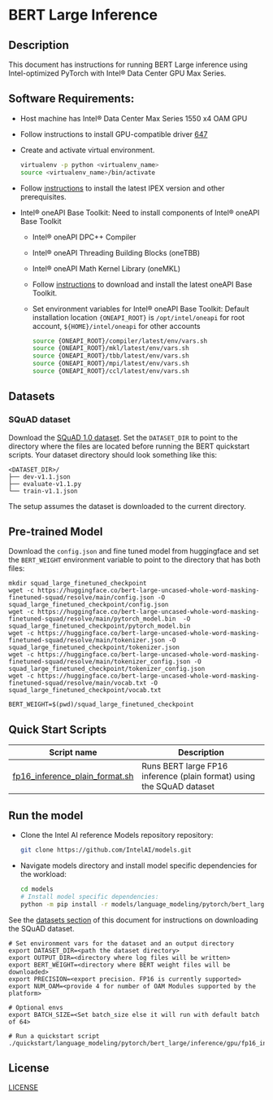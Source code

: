 <!--- 0. Title -->
# BERT Large Inference

<!-- 10. Description -->
## Description

This document has instructions for running BERT Large inference using
Intel-optimized PyTorch with Intel® Data Center GPU Max Series.

<!--- 20. GPU Setup -->
## Software Requirements:
- Host machine has Intel® Data Center Max Series 1550 x4 OAM GPU
- Follow instructions to install GPU-compatible driver [647](https://dgpu-docs.intel.com/releases/stable_647_21_20230714.html)
- Create and activate virtual environment.
  ```bash
  virtualenv -p python <virtualenv_name>
  source <virtualenv_name>/bin/activate
  ```
- Follow [instructions](https://pypi.org/project/intel-extension-for-pytorch/) to install the latest IPEX version and other prerequisites.

- Intel® oneAPI Base Toolkit: Need to install components of Intel® oneAPI Base Toolkit
  - Intel® oneAPI DPC++ Compiler
  - Intel® oneAPI Threading Building Blocks (oneTBB)
  - Intel® oneAPI Math Kernel Library (oneMKL)
  - Follow [instructions](https://www.intel.com/content/www/us/en/developer/tools/oneapi/base-toolkit-download.html?operatingsystem=linux&distributions=offline) to download and install the latest oneAPI Base Toolkit.

  - Set environment variables for Intel® oneAPI Base Toolkit: 
    Default installation location `{ONEAPI_ROOT}` is `/opt/intel/oneapi` for root account, `${HOME}/intel/oneapi` for other accounts
    ```bash
    source {ONEAPI_ROOT}/compiler/latest/env/vars.sh
    source {ONEAPI_ROOT}/mkl/latest/env/vars.sh
    source {ONEAPI_ROOT}/tbb/latest/env/vars.sh
    source {ONEAPI_ROOT}/mpi/latest/env/vars.sh
    source {ONEAPI_ROOT}/ccl/latest/env/vars.sh
    ```

<!--- 30. Datasets -->
## Datasets

### SQuAD dataset

Download the [SQuAD 1.0 dataset](https://github.com/huggingface/transformers/tree/v4.0.0/examples/question-answering#fine-tuning-bert-on-squad10).
Set the `DATASET_DIR` to point to the directory where the files are located before
running the BERT quickstart scripts. Your dataset directory should look something
like this:
```
<DATASET_DIR>/
├── dev-v1.1.json
├── evaluate-v1.1.py
└── train-v1.1.json
```
The setup assumes the dataset is downloaded to the current directory. 

## Pre-trained Model

Download the `config.json` and fine tuned model from huggingface and set the `BERT_WEIGHT` environment variable to point to the directory that has both files:

```
mkdir squad_large_finetuned_checkpoint
wget -c https://huggingface.co/bert-large-uncased-whole-word-masking-finetuned-squad/resolve/main/config.json -O squad_large_finetuned_checkpoint/config.json
wget -c https://huggingface.co/bert-large-uncased-whole-word-masking-finetuned-squad/resolve/main/pytorch_model.bin  -O squad_large_finetuned_checkpoint/pytorch_model.bin
wget -c https://huggingface.co/bert-large-uncased-whole-word-masking-finetuned-squad/resolve/main/tokenizer.json -O squad_large_finetuned_checkpoint/tokenizer.json
wget -c https://huggingface.co/bert-large-uncased-whole-word-masking-finetuned-squad/resolve/main/tokenizer_config.json -O squad_large_finetuned_checkpoint/tokenizer_config.json
wget -c https://huggingface.co/bert-large-uncased-whole-word-masking-finetuned-squad/resolve/main/vocab.txt -O squad_large_finetuned_checkpoint/vocab.txt

BERT_WEIGHT=$(pwd)/squad_large_finetuned_checkpoint
```

<!--- 40. Quick Start Scripts -->
## Quick Start Scripts

| Script name | Description |
|-------------|-------------|
| [fp16_inference_plain_format.sh](fp16_inference_plain_format.sh) | Runs BERT large FP16 inference (plain format) using the SQuAD dataset |

<!--- 50. Baremetal -->
## Run the model
* Clone the Intel AI reference Models repository repository:
  ```bash
  git clone https://github.com/IntelAI/models.git
  ```
* Navigate models directory and install model specific dependencies for the workload:
  ```bash
  cd models
  # Install model specific dependencies:
  python -m pip install -r models/language_modeling/pytorch/bert_large/inference/gpu/requirements.txt
  ```

See the [datasets section](#datasets) of this document for instructions on
downloading the SQuAD dataset.

```
# Set environment vars for the dataset and an output directory
export DATASET_DIR=<path the dataset directory>
export OUTPUT_DIR=<directory where log files will be written>
export BERT_WEIGHT=<directory where BERT weight files will be downloaded>
export PRECISION=<export precision. FP16 is currently supported>
export NUM_OAM=<provide 4 for number of OAM Modules supported by the platform>

# Optional envs
export BATCH_SIZE=<Set batch_size else it will run with default batch of 64>

# Run a quickstart script
./quickstart/language_modeling/pytorch/bert_large/inference/gpu/fp16_inference_plain_format.sh
```

<!--- 80. License -->
## License

[LICENSE](/LICENSE)